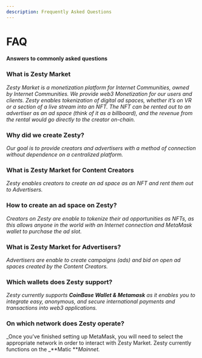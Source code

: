 ```yaml
---
description: Frequently Asked Questions
---
```


# FAQ

#### Answers to commonly asked questions

### What is Zesty Market

_Zesty Market is a monetization platform for Internet Communities, owned by Internet Communities. We provide web3 Monetization for our users and clients. Zesty enables tokenization of digital ad spaces, whether it’s on VR or a section of a live stream into an NFT. The NFT can be rented out to an advertiser as an ad space (think of it as a billboard), and the revenue from the rental would go directly to the creator on-chain._

### Why did we create Zesty?

_Our goal is to provide creators and advertisers with a method of connection without dependence on a centralized platform._

### What is Zesty Market for Content Creators

_Zesty enables creators to create an ad space as an NFT and rent them out to Advertisers._

### How to create an ad space on Zesty?

_Creators on Zesty are enable to tokenize their ad opportunities as NFTs, as this allows anyone in the world with an Internet connection and MetaMask wallet to purchase the ad slot._

### What is Zesty Market for Advertisers?

_Advertisers are enable to create campaigns (ads) and bid on open ad spaces created by the Content Creators._

### **Which wallets does Zesty support?**

_Zesty currently supports _**CoinBase Wallet & Metamask**_ as it enables you to integrate easy, anonymous, and secure international payments and transactions into web3 applications._

### On which network does Zesty operate?

_Once you’ve finished setting up MetaMask, you will need to select the appropriate network in order to interact with Zesty Market. Zesty currently functions on the _**Matic **_Mainnet._
